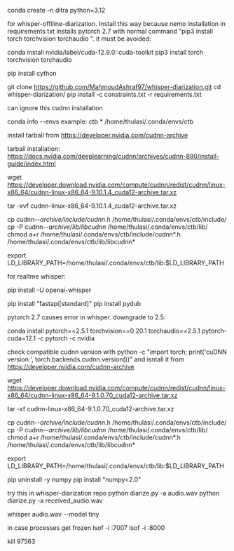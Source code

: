 

conda create -n ditra python=3.12


for whisper-offiline-diarization. Install this way because nemo installation in requirements txt installs pytorch 2.7 with normal command "pip3 install torch torchvision torchaudio
". it must be avoided:

conda install nvidia/label/cuda-12.9.0::cuda-toolkit
pip3 install torch torchvision torchaudio

pip install cython


git clone https://github.com/MahmoudAshraf97/whisper-diarization.git
cd whisper-diarization/
pip install -c constraints.txt -r requirements.txt


can ignore this cudnn installation

conda info --envs
example:
ctb                  * /home/thulasi/.conda/envs/ctb

install tarball from 
https://developer.nvidia.com/cudnn-archive

tarball installation:
https://docs.nvidia.com/deeplearning/cudnn/archives/cudnn-890/install-guide/index.html

wget https://developer.download.nvidia.com/compute/cudnn/redist/cudnn/linux-x86_64/cudnn-linux-x86_64-9.10.1.4_cuda12-archive.tar.xz

tar -xvf cudnn-linux-x86_64-9.10.1.4_cuda12-archive.tar.xz

cp cudnn-*-archive/include/cudnn*.h /home/thulasi/.conda/envs/ctb/include/
cp -P cudnn-*-archive/lib/libcudnn* /home/thulasi/.conda/envs/ctb/lib/
chmod a+r /home/thulasi/.conda/envs/ctb/include/cudnn*.h /home/thulasi/.conda/envs/ctb/lib/libcudnn*

export LD_LIBRARY_PATH=/home/thulasi/.conda/envs/ctb/lib:$LD_LIBRARY_PATH



for realtme whisper:

pip install -U openai-whisper


pip install "fastapi[standard]"
pip install pydub



pytorch 2.7 causes error in whisper. downgrade to 2.5:

conda install pytorch==2.5.1 torchvision==0.20.1 torchaudio==2.5.1 pytorch-cuda=12.1 -c pytorch -c nvidia

check compatible cudnn version with 
python -c "import torch; print('cuDNN version:', torch.backends.cudnn.version())"
and isntall it from 
https://developer.nvidia.com/cudnn-archive

wget https://developer.download.nvidia.com/compute/cudnn/redist/cudnn/linux-x86_64/cudnn-linux-x86_64-9.1.0.70_cuda12-archive.tar.xz

tar -xf cudnn-linux-x86_64-9.1.0.70_cuda12-archive.tar.xz

cp cudnn-*-archive/include/cudnn*.h /home/thulasi/.conda/envs/ctb/include/
cp -P cudnn-*-archive/lib/libcudnn* /home/thulasi/.conda/envs/ctb/lib/
chmod a+r /home/thulasi/.conda/envs/ctb/include/cudnn*.h /home/thulasi/.conda/envs/ctb/lib/libcudnn*

export LD_LIBRARY_PATH=/home/thulasi/.conda/envs/ctb/lib:$LD_LIBRARY_PATH

pip uninstall -y numpy
pip install "numpy<2.0"


try this in whisper-diarization repo
python diarize.py -a audio.wav
python diarize.py -a received_audio.wav

whisper audio.wav --model tiny

in case processes get frozen
lsof -i :7007
lsof -i :8000

kill 97563